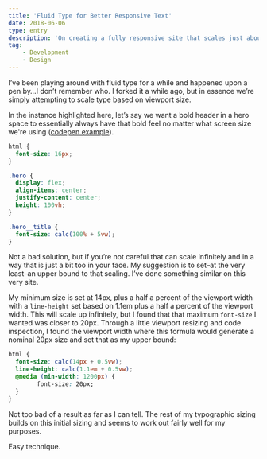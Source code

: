 ```yaml
---
title: 'Fluid Type for Better Responsive Text'
date: 2018-06-06
type: entry
description: 'On creating a fully responsive site that scales just about every element based on browser width.'
tag:
    - Development
    - Design
---
```

I’ve been playing around with fluid type for a while and happened upon a pen by…I don’t remember who. I forked it a while ago, but in essence we’re simply attempting to scale type based on viewport size.

In the instance highlighted here, let’s say we want a bold header in a hero space to essentially always have that bold feel no matter what screen size we're using ([codepen example](https://codepen.io/mikemattner/pen/vrKoGO)).

```css
html {
  font-size: 16px;  
}

.hero {
  display: flex;
  align-items: center;
  justify-content: center;
  height: 100vh;
}

.hero__title {
  font-size: calc(100% + 5vw); 
}
```

<!-- <p class="codepen" data-height="265" data-theme-id="dark" data-default-tab="css,result" data-user="mikemattner" data-slug-hash="vrKoGO" data-preview="true" style="height: 265px; box-sizing: border-box; display: flex; align-items: center; justify-content: center; border: 2px solid; margin: 1em 0; padding: 1em;" data-pen-title="Scaling Text with Viewport Units">
  <span>See the Pen <a href="https://codepen.io/mikemattner/pen/vrKoGO">
  Scaling Text with Viewport Units</a> by mikemattner (<a href="https://codepen.io/mikemattner">@mikemattner</a>)
  on <a href="https://codepen.io">CodePen</a>.</span>
</p>
<script async src="https://cpwebassets.codepen.io/assets/embed/ei.js"></script> -->


Not a bad solution, but if you’re not careful that can scale infinitely and in a way that is just a bit too in your face. My suggestion is to set–at the very least–an upper bound to that scaling. I’ve done something similar on this very site.

My minimum size is set at 14px, plus a half a percent of the viewport width with a `line-height` set based on 1.1em plus a half a percent of the viewport width. This will scale up infinitely, but I found that that maximum `font-size` I wanted was closer to 20px. Through a little viewport resizing and code inspection, I found the viewport width where this formula would generate a nominal 20px size and set that as my upper bound:

```css
html {
  font-size: calc(14px + 0.5vw);
  line-height: calc(1.1em + 0.5vw);
  @media (min-width: 1200px) {
        font-size: 20px;
  }
}
```

Not too bad of a result as far as I can tell. The rest of my typographic sizing builds on this initial sizing and seems to work out fairly well for my purposes.

Easy technique.